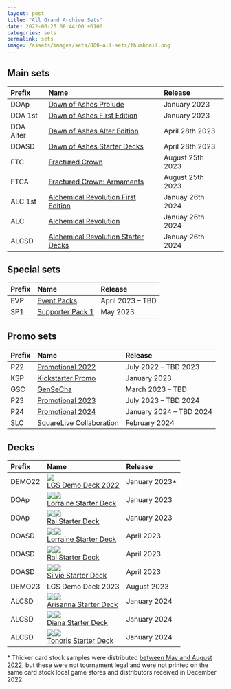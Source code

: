 ```yaml
---
layout: post
title: "All Grand Archive Sets"
date: 2022-06-25 08:44:00 +0100
categories: sets
permalink: sets
image: /assets/images/sets/000-all-sets/thumbnail.png
---
```


## Main sets

Prefix | Name | Release
:-- | :-- | :--
DOAp | [Dawn of Ashes Prelude](/DOAp_(set)) | January 2023
DOA 1st | [Dawn of Ashes First Edition](/DOA-1st_(set)) | January 2023
DOA Alter | [Dawn of Ashes Alter Edition](/DOA-Alter_(set)) | April 28th 2023
DOASD | [Dawn of Ashes Starter Decks](/DOASD_(set)) | April 28th 2023
FTC | [Fractured Crown](/FTC_(set)) | August 25th 2023
FTCA | [Fractured Crown: Armaments](/FTCA_(set)) | August 25th 2023
ALC 1st | [Alchemical Revolution First Edition](/ALC-1st_(set)) | Januay 26th 2024
ALC | [Alchemical Revolution](/ALC_(set)) | Januay 26th 2024
ALCSD | [Alchemical Revolution Starter Decks](/ALCSD_(set)) | Januay 26th 2024

## Special sets

Prefix | Name | Release
:-- | :-- | :--
EVP | [Event Packs](/EVP_(set)) | April 2023 &ndash; TBD
SP1 | [Supporter Pack 1](/SP1_(set)) | May 2023

## Promo sets

Prefix | Name | Release
:-- | :-- | :--
P22 | [Promotional 2022](/P22_(set))| July 2022 &ndash; TBD 2023
KSP | [Kickstarter Promo](/KSP_(set)) | January 2023
GSC | [GenSeCha](/GSC_(set)) | March 2023 &ndash; TBD
P23 | [Promotional 2023](/P23_(set)) | July 2023 &ndash; TBD 2024
P24 | [Promotional 2024](/P24_(set)) | January 2024 &ndash; TBD 2024
SLC | [SquareLive Collaboration](/SLC_(set)) | February 2024

## Decks

Prefix | Name | Release
:-- | :-- | :--
DEMO22 | [<img class="image-element" src="https://img.silvie.org/misc/elements/norm.png" /><br>LGS Demo Deck 2022](/DEMO22_(set)) | January 2023*
DOAp | [<img class="image-element" src="https://img.silvie.org/misc/elements/wind.png" /><img class="image-element" src="https://img.silvie.org/misc/elements/crux.png" /><br>Lorraine Starter Deck](/DOAp_(set)#lorraine-starter-deck-prelude) | January 2023
DOAp | [<img class="image-element" src="https://img.silvie.org/misc/elements/fire.png" /><img class="image-element" src="https://img.silvie.org/misc/elements/arcane.png" /><br>Rai Starter Deck](/DOAp_(set)#rai-starter-deck-prelude) | January 2023
DOASD | [<img class="image-element" src="https://img.silvie.org/misc/elements/wind.png" /><img class="image-element" src="https://img.silvie.org/misc/elements/crux.png" /><br>Lorraine Starter Deck](/DOASD_(set)#lorraine-starter-deck) | April 2023
DOASD | [<img class="image-element" src="https://img.silvie.org/misc/elements/fire.png" /><img class="image-element" src="https://img.silvie.org/misc/elements/arcane.png" /><br>Rai Starter Deck](/DOASD_(set)#rai-starter-deck) | April 2023
DOASD | [<img class="image-element" src="https://img.silvie.org/misc/elements/water.png" /><img class="image-element" src="https://img.silvie.org/misc/elements/tera.png" /><br>Silvie Starter Deck](/DOASD_(set)#silvie-starter-deck) | April 2023
DEMO23 | LGS Demo Deck 2023 | August 2023
ALCSD | [<img class="image-element" src="https://img.silvie.org/misc/elements/water.png" /><img class="image-element" src="https://img.silvie.org/misc/elements/astra.png" /><br>Arisanna Starter Deck](/ALCSD_(set)#arisanna-starter-deck) | January 2024
ALCSD | [<img class="image-element" src="https://img.silvie.org/misc/elements/fire.png" /><img class="image-element" src="https://img.silvie.org/misc/elements/umbra.png" /><br>Diana Starter Deck](/ALCSD_(set)#diana-starter-deck) | January 2024
ALCSD | [<img class="image-element" src="https://img.silvie.org/misc/elements/wind.png" /><img class="image-element" src="https://img.silvie.org/misc/elements/neos.png" /><br>Tonoris Starter Deck](/ALCSD_(set)#tonoris-starter-deck) | January 2024

\* Thicker card stock samples were distributed [between May and August 2022](/DEMO22_(set)#thicker-card-stock-samples), but these were not tournament legal and were not printed on the same card stock local game stores and distributors received in December 2022.